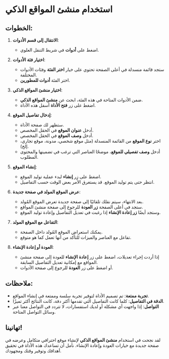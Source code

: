 # استخدام منشئ المواقع الذكي

## الخطوات:

1. **الانتقال إلى قسم الأدوات**:

   - اضغط على **أدوات** في شريط التنقل العلوي.

2. **اختيار فئة الأدوات**:

   - ستجد قائمة منسدلة في أعلى الصفحة تحتوي على خيار **اختر الفئة** وفئات الأدوات المختلفة.
   - اختر الفئة **أدوات للمطورين**.

3. **اختيار منشئ المواقع الذكي**:

   - ضمن الأدوات المتاحة في هذه الفئة، ابحث عن **منشئ المواقع الذكي**.
   - اضغط على زر **فتح الأداة** أسفل هذه الأداة.

4. **إدخال تفاصيل الموقع**:

   - ستظهر لك صفحة الأداة.
   - أدخل **عنوان الموقع** في الحقل المخصص.
   - أدخل **وصف الموقع** في الحقل المخصص.
   - اختر **نوع الموقع** من القائمة المنسدلة (مثل موقع شخصي، مدونة، موقع تجاري، إلخ).
   - أدخل **وصف تفصيلي للموقع**، موضحًا العناصر التي ترغب في تضمينها والمحتوى المطلوب.

5. **إنشاء الموقع**:

   - اضغط على زر **إنشاء** لبدء عملية توليد الموقع.
   - انتظر حتى يتم توليد الموقع. قد يستغرق الأمر بعض الوقت حسب التفاصيل.

6. **عرض الموقع المولد في صفحة جديدة**:

   - بعد الانتهاء، سيتم نقلك تلقائيًا إلى صفحة جديدة تعرض الموقع المُولد.
   - ستجد في أعلى الصفحة **زر العودة** للرجوع إلى صفحة منشئ المواقع.
   - وستجد أيضًا **زر إعادة الإنشاء** إذا رغبت في تعديل التفاصيل وإعادة توليد الموقع.

7. **التفاعل مع الموقع المولد**:

   - يمكنك استعراض الموقع المُولد داخل الصفحة.
   - تفاعل مع العناصر والميزات للتأكد من أنها تعمل كما هو متوقع.

8. **العودة أو إعادة الإنشاء**:

   - إذا أردت إجراء تعديلات، اضغط على زر **إعادة الإنشاء** للعودة إلى صفحة منشئ المواقع مع إمكانية تعديل التفاصيل السابقة.
   - أو اضغط على زر **العودة** للرجوع إلى صفحة الأدوات.

## ملاحظات:

- **تجربة ممتعة**: تم تصميم الأداة لتوفير تجربة سلسة وممتعة في إنشاء المواقع.
- **الدقة في التفاصيل**: كلما كانت التفاصيل التي تقدمها أكثر دقة، كانت النتائج أكثر تميزًا.
- **التواصل**: إذا واجهت أي مشكلة أو لديك استفسارات، لا تتردد في التواصل معنا عبر وسائل التواصل المتاحة.

## تهانينا!

لقد نجحت في استخدام **منشئ المواقع الذكي** لإنشاء موقع احترافي متكامل وعرضه في صفحة جديدة مع خيارات العودة وإعادة الإنشاء. نأمل أن تساعدك هذه الأداة في تحقيق أهدافك وتوفير وقتك ومجهودك.